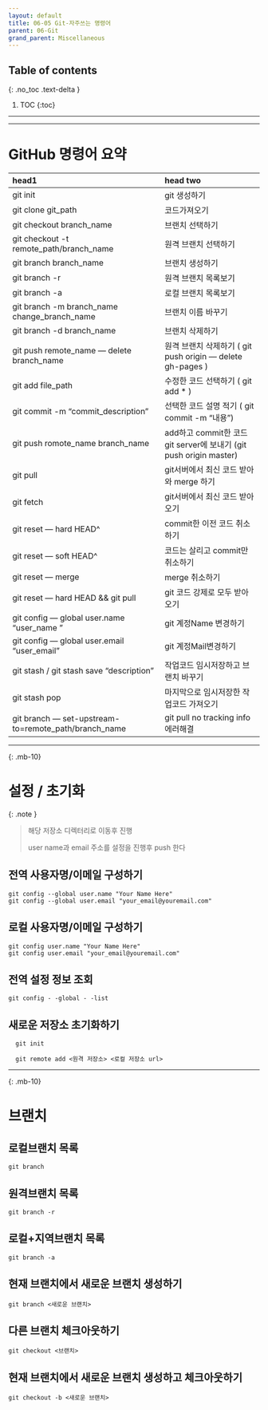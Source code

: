 ```yaml
---
layout: default
title: 06-05 Git-자주쓰는 명령어
parent: 06-Git
grand_parent: Miscellaneous
---
```


## Table of contents
{: .no_toc .text-delta }

1. TOC
{:toc}

---

---

# GitHub 명령어 요약

| head1        | head two          |
|:-------------|:------------------|
|git init                                 | git 생성하기|
|git clone git_path                       |코드가져오기|
|git checkout branch_name                 |브랜치 선택하기|
|git checkout -t remote_path/branch_name  |원격 브랜치 선택하기|
|git branch branch_name                       |브랜치 생성하기|
|git branch -r                                |원격 브랜치 목록보기|
|git branch -a                                |로컬 브랜치 목록보기|
|git branch -m branch_name change_branch_name |브랜치 이름 바꾸기|
|git branch -d branch_name                    |브랜치 삭제하기|
|git push remote_name — delete branch_name    | 원격 브랜치 삭제하기 ( git push origin — delete gh-pages )|
| git add file_path | 수정한 코드 선택하기 ( git add * )|
| git commit -m “commit_description” | 선택한 코드 설명 적기 ( git commit -m “내용”)|
| git push romote_name branch_name | add하고 commit한 코드 git server에 보내기 (git push origin master)|
| git pull | git서버에서 최신 코드 받아와 merge 하기|
| git fetch | git서버에서 최신 코드 받아오기|
| git reset — hard HEAD^ | commit한 이전 코드 취소하기|
| git reset — soft HEAD^ | 코드는 살리고 commit만 취소하기|
| git reset — merge | merge 취소하기|
| git reset — hard HEAD && git pull | git 코드 강제로 모두 받아오기|
| git config — global user.name “user_name ” | git 계정Name 변경하기|
| git config — global user.email “user_email” | git 계정Mail변경하기|
| git stash / git stash save “description” | 작업코드 임시저장하고 브랜치 바꾸기|
| git stash pop | 마지막으로 임시저장한 작업코드 가져오기|
| git branch — set-upstream-to=remote_path/branch_name | git pull no tracking info 에러해결|

---
{: .mb-10}
 
# 설정 / 초기화

  {: .note }
  >
  > 해당 저장소 디렉터리로 이동후 진행
  >
  > user name과 email 주소를 설정을 진행후 push 한다
  >
  >

  ## 전역 사용자명/이메일 구성하기

  ```
  git config --global user.name "Your Name Here"
  git config --global user.email "your_email@youremail.com"

  ```

  ## 로컬 사용자명/이메일 구성하기

  ```
  git config user.name "Your Name Here"
  git config user.email "your_email@youremail.com"

  ```
  ## 전역 설정 정보 조회

  `git config - -global - -list`

  ## 새로운 저장소 초기화하기

  ```
    git init  

    git remote add <원격 저장소> <로컬 저장소 url> 

  ```

---
{: .mb-10}
 
# 브랜치


  ## 로컬브랜치 목록

  `git branch`

  ## 원격브랜치 목록

  `git branch -r`

  ## 로컬+지역브랜치 목록

  `git branch -a`

  ## 현재 브랜치에서 새로운 브랜치 생성하기

  `git branch <새로운 브랜치>`

  ## 다른 브랜치 체크아웃하기

  `git checkout <브랜치>`

  ## 현재 브랜치에서 새로운 브랜치 생성하고 체크아웃하기

  `git checkout -b <새로운 브랜치>`

  

 